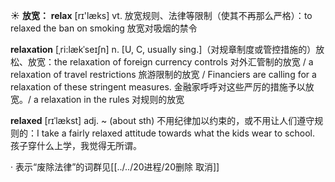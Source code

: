 ☀ <span class="category">**放宽：**</span>
<span class="vocabulary">**relax**</span> [rɪ'læks] 
<span class="definition">vt. 放宽规则、法律等限制（使其不再那么严格）：</span>to relaxed the ban on smoking 放宽对吸烟的禁令
           
<span class="vocabulary">**relaxation**</span> [ˌri:lækˈseɪʃn]
<span class="definition">n. [U, C, usually sing.]（对规章制度或管控措施的）放松、放宽：</span>the relaxation of foreign currency controls 对外汇管制的放宽 / a relaxation of travel restrictions 旅游限制的放宽 / Financiers are calling for a relaxation of these stringent measures. 金融家呼呼对这些严厉的措施予以放宽。/ a relaxation in the rules 对规则的放宽
           
<span class="vocabulary">**relaxed**</span> [rɪˈlækst]
<span class="definition">adj. ~ (about sth) 不用纪律加以约束的，或不用让人们遵守规则的：</span>I take a fairly relaxed attitude towards what the kids wear to school. 孩子穿什么上学，我觉得无所谓。

· 表示“废除法律”的词群见[[../../20进程/20删除 取消]]
